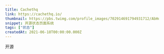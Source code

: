 ```yaml
---
title: Cachethq
link: https://cachethq.io/
thumbnail: https://pbs.twimg.com/profile_images/702914691794931712/AbHdURQV_400x400.png
snippet: 开源状态页面系统
tags: ["状态"]
createdAt: 2021-06-18T00:00:00.000Z
---
```

开源